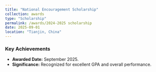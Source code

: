 ```yaml
---
title: "National Encouragement Scholarship"
collection: awards
type: "Scholarship"
permalink: /awards/2024-2025 scholarship
date: 2025-09-01
location: "Tianjin, China"
---
```



### Key Achievements

* **Awarded Date:** September 2025.
* **Significance:** Recognized for excellent GPA and overall performance.
